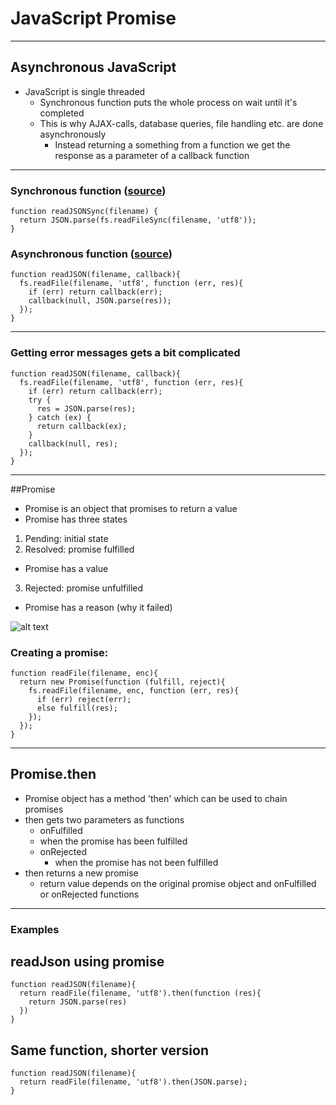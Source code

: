 # JavaScript Promise

---

## Asynchronous JavaScript
* JavaScript is single threaded
   * Synchronous function puts the whole process on wait until it's completed
   * This is why AJAX-calls, database queries, file handling etc. are done asynchronously
     * Instead returning a something from a function we get the response as a parameter of a callback function

---

### Synchronous function ([source](https://www.promisejs.org))
```
function readJSONSync(filename) {
  return JSON.parse(fs.readFileSync(filename, 'utf8'));
}
```

### Asynchronous function ([source](https://www.promisejs.org))
```
function readJSON(filename, callback){
  fs.readFile(filename, 'utf8', function (err, res){
    if (err) return callback(err);
    callback(null, JSON.parse(res));
  });
}
```

---

### Getting error messages gets a bit complicated
```
function readJSON(filename, callback){
  fs.readFile(filename, 'utf8', function (err, res){
    if (err) return callback(err);
    try {
      res = JSON.parse(res);
    } catch (ex) {
      return callback(ex);
    }
    callback(null, res);
  });
}
```

---

##Promise
* Promise is an object that promises to return a value
* Promise has three states
 1. Pending: initial state
 2. Resolved: promise fulfilled
   * Promise has a value
 3. Rejected: promise unfulfilled
   * Promise has a reason (why it failed)

![alt text](http://i.stack.imgur.com/JzrAY.png "Promise")

### Creating a promise:
```
function readFile(filename, enc){
  return new Promise(function (fulfill, reject){
    fs.readFile(filename, enc, function (err, res){
      if (err) reject(err);
      else fulfill(res);
    });
  });
}
```

---

## Promise.then
* Promise object has a method 'then' which can be used to chain promises
* then gets two parameters as functions
  *  onFulfilled
    * when the promise has been fulfilled
  * onRejected
    * when the promise has not been fulfilled
* then returns a new promise
  * return value depends on the original promise object and onFulfilled or onRejected functions
  
---
### Examples
## readJson using promise
```
function readJSON(filename){
  return readFile(filename, 'utf8').then(function (res){
    return JSON.parse(res)
  })
}
```
## Same function, shorter version
```
function readJSON(filename){
  return readFile(filename, 'utf8').then(JSON.parse);
}
```
